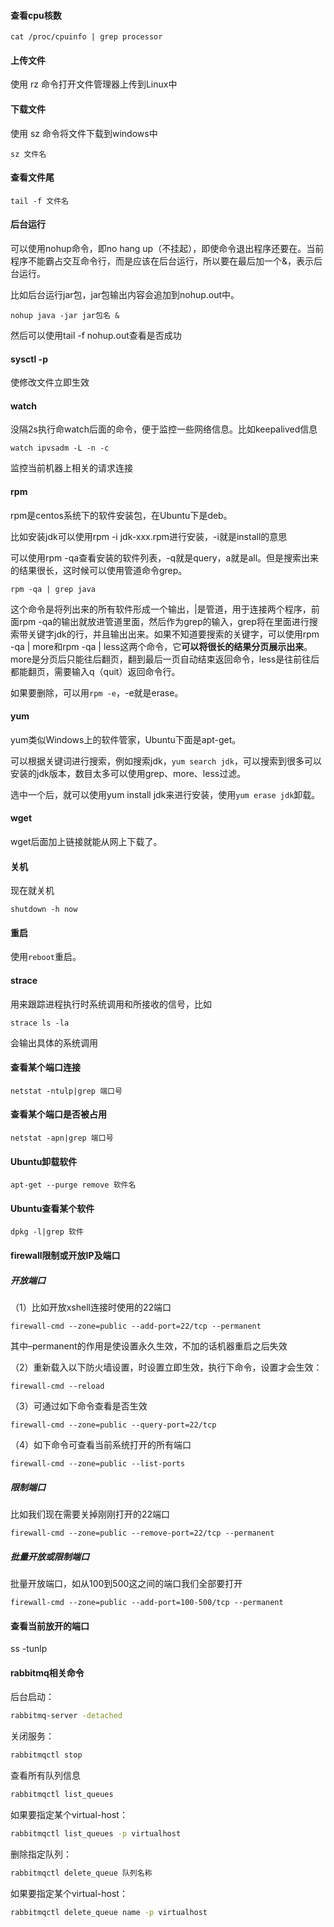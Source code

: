 #### 查看cpu核数

~~~shell
cat /proc/cpuinfo | grep processor
~~~

#### 上传文件

使用 rz 命令打开文件管理器上传到Linux中

#### 下载文件

使用 sz 命令将文件下载到windows中

~~~shell
sz 文件名
~~~

#### 查看文件尾

~~~shell
tail -f 文件名
~~~

#### 后台运行

可以使用nohup命令，即no hang up（不挂起），即使命令退出程序还要在。当前程序不能霸占交互命令行，而是应该在后台运行，所以要在最后加一个&，表示后台运行。

比如后台运行jar包，jar包输出内容会追加到nohup.out中。

~~~shell
nohup java -jar jar包名 &
~~~

然后可以使用tail -f  nohup.out查看是否成功

#### sysctl -p

使修改文件立即生效

#### watch

没隔2s执行命watch后面的命令，便于监控一些网络信息。比如keepalived信息

~~~shell
watch ipvsadm -L -n -c
~~~

监控当前机器上相关的请求连接

#### rpm

rpm是centos系统下的软件安装包，在Ubuntu下是deb。

比如安装jdk可以使用rpm -i jdk-xxx.rpm进行安装，-i就是install的意思

可以使用rpm -qa查看安装的软件列表，-q就是query，a就是all。但是搜索出来的结果很长，这时候可以使用管道命令grep。

~~~shell
rpm -qa | grep java
~~~

这个命令是将列出来的所有软件形成一个输出，|是管道，用于连接两个程序，前面rpm -qa的输出就放进管道里面，然后作为grep的输入，grep将在里面进行搜索带关键字jdk的行，并且输出出来。如果不知道要搜索的关键字，可以使用rpm -qa | more和rpm -qa | less这两个命令，它**可以将很长的结果分页展示出来**。more是分页后只能往后翻页，翻到最后一页自动结束返回命令，less是往前往后都能翻页，需要输入q（quit）返回命令行。

如果要删除，可以用`rpm -e`，-e就是erase。

#### yum

yum类似Windows上的软件管家，Ubuntu下面是apt-get。

可以根据关键词进行搜索，例如搜索jdk，`yum search jdk`，可以搜索到很多可以安装的jdk版本，数目太多可以使用grep、more、less过滤。

选中一个后，就可以使用yum install jdk来进行安装，使用`yum erase jdk`卸载。

#### wget

wget后面加上链接就能从网上下载了。

#### 关机

现在就关机

~~~shell
shutdown -h now
~~~

#### 重启

使用`reboot`重启。

#### strace

用来跟踪进程执行时系统调用和所接收的信号，比如

~~~shell
strace ls -la
~~~

会输出具体的系统调用

#### 查看某个端口连接

~~~shell
netstat -ntulp|grep 端口号
~~~

#### 查看某个端口是否被占用

~~~shell
netstat -apn|grep 端口号
~~~

#### Ubuntu卸载软件

~~~shell
apt-get --purge remove 软件名
~~~

#### Ubuntu查看某个软件

~~~shell
dpkg -l|grep 软件
~~~

#### firewall限制或开放IP及端口

##### 开放端口

（1）比如开放xshell连接时使用的22端口

~~~shell
firewall-cmd --zone=public --add-port=22/tcp --permanent
~~~

其中–permanent的作用是使设置永久生效，不加的话机器重启之后失效

（2）重新载入以下防火墙设置，时设置立即生效，执行下命令，设置才会生效：

~~~shell
firewall-cmd --reload
~~~

（3）可通过如下命令查看是否生效

~~~shell
firewall-cmd --zone=public --query-port=22/tcp
~~~

（4）如下命令可查看当前系统打开的所有端口

~~~shell
firewall-cmd --zone=public --list-ports
~~~

##### 限制端口

比如我们现在需要关掉刚刚打开的22端口

~~~shell
firewall-cmd --zone=public --remove-port=22/tcp --permanent
~~~

##### 批量开放或限制端口

批量开放端口，如从100到500这之间的端口我们全部要打开

~~~shell
firewall-cmd --zone=public --add-port=100-500/tcp --permanent
~~~

#### 查看当前放开的端口

ss -tunlp

#### rabbitmq相关命令

后台启动：

~~~bash
rabbitmq-server -detached
~~~

关闭服务：

~~~bash
rabbitmqctl stop
~~~

查看所有队列信息

```bash
rabbitmqctl list_queues
```

如果要指定某个virtual-host：

~~~bash
rabbitmqctl list_queues -p virtualhost
~~~

删除指定队列：

```bash
rabbitmqctl delete_queue 队列名称
```

如果要指定某个virtual-host：

~~~bash
rabbitmqctl delete_queue name -p virtualhost
~~~

